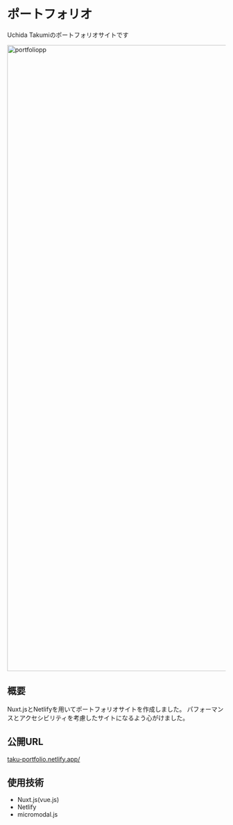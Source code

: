 # ポートフォリオ
Uchida Takumiのポートフォリオサイトです

<img width="1440" alt="portfoliopp" src="https://user-images.githubusercontent.com/63761544/138195129-27717f9b-452a-4711-8e6f-779fb73ad8e4.png">

## 概要
Nuxt.jsとNetlifyを用いてポートフォリオサイトを作成しました。
パフォーマンスとアクセシビリティを考慮したサイトになるよう心がけました。

## 公開URL
[taku-portfolio.netlify.app/](https://taku-portfolio.netlify.app)

## 使用技術
- Nuxt.js(vue.js)
- Netlify
- micromodal.js
